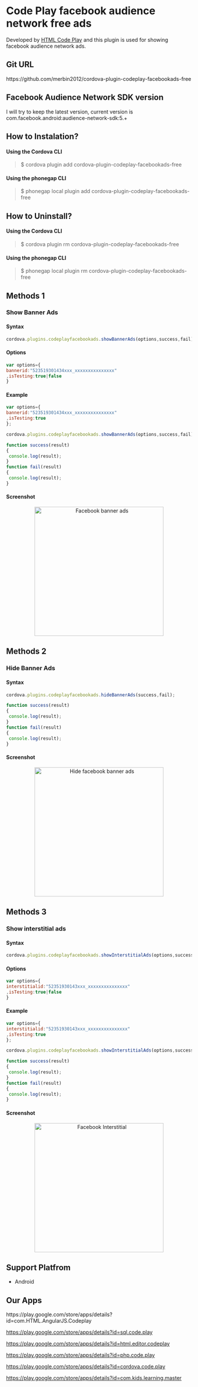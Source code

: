 <h1>Code Play facebook audience network free ads</h1>

Developed  by <a target="_blank" href="https://play.google.com/store/apps/details?id=com.HTML.AngularJS.Codeplay">HTML Code Play</a> and this plugin is used for showing facebook audience network ads.

<h2>Git URL</h2>
https://github.com/merbin2012/cordova-plugin-codeplay-facebookads-free


<h2>Facebook Audience Network SDK version</h2>
I will try to keep the latest version, current version is com.facebook.android:audience-network-sdk:5.+


<h2>How to Instalation?</h2>
<h4>Using the Cordova CLI</h4>
<blockquote>
  $ cordova plugin add cordova-plugin-codeplay-facebookads-free
</blockquote>


<h4>Using the phonegap CLI</h4>
<blockquote>
  $ phonegap local plugin add cordova-plugin-codeplay-facebookads-free
</blockquote>

<h2>How to Uninstall?</h2>
<h4>Using the Cordova CLI</h4>
<blockquote>
  $ cordova plugin rm cordova-plugin-codeplay-facebookads-free
</blockquote>

<h4>Using the phonegap CLI</h4>
<blockquote>
  $ phonegap local plugin rm cordova-plugin-codeplay-facebookads-free
</blockquote>

<h2>Methods 1</h2>
<h3>Show Banner Ads</h3>
<h4>Syntax</h4>

```javascript
cordova.plugins.codeplayfacebookads.showBannerAds(options,success,fail)
```

<h4>Options</h4>

```javascript
var options={
bannerid:"523519301434xxx_xxxxxxxxxxxxxxx"
,isTesting:true|false
}
```

<h4>Example</h4>

```javascript
var options={
bannerid:"523519301434xxx_xxxxxxxxxxxxxxx"
,isTesting:true
};

cordova.plugins.codeplayfacebookads.showBannerAds(options,success,fail);

function success(result)
{
 console.log(result);
}
function fail(result)
{
 console.log(result);
}
```

  

<h4>Screenshot</h4>
<p  align="center">
  <img src="https://4.bp.blogspot.com/-T-9Se64wMXE/XPTc1DCv3rI/AAAAAAAAPcE/C5sAXRllwO0JtdbUUL4CKSKwshwfGFj2wCLcBGAs/s1600/1.png" width="350" alt="Facebook banner ads">
</p>





<h2>Methods 2</h2>
<h3>Hide Banner Ads</h3>
<h4>Syntax</h4>

```javascript
cordova.plugins.codeplayfacebookads.hideBannerAds(success,fail);

function success(result)
{
 console.log(result);
}
function fail(result)
{
 console.log(result);
}
```

  

<h4>Screenshot</h4>
<p  align="center">
  <img src="https://2.bp.blogspot.com/-pE3cKxZ3uDA/XPTc1FDLcgI/AAAAAAAAPcA/q_d55Dk1HTcBeZaDB0x3W52_QbVyliubwCLcBGAs/s1600/2.png" width="350" alt="Hide facebook banner ads">
</p>




<h2>Methods 3</h2>
<h3>Show interstitial ads</h3>
<h4>Syntax</h4>

```javascript
cordova.plugins.codeplayfacebookads.showInterstitialAds(options,success,fail);
```

<h4>Options</h4>

```javascript
var options={
interstitialid:"52351930143xxx_xxxxxxxxxxxxxxx"
,isTesting:true|false
}
```


<h4>Example</h4>

```javascript
var options={
interstitialid:"52351930143xxx_xxxxxxxxxxxxxxx"
,isTesting:true
};

cordova.plugins.codeplayfacebookads.showInterstitialAds(options,success,fail);

function success(result)
{
 console.log(result);
}
function fail(result)
{
 console.log(result);
}
```

  

<h4>Screenshot</h4>
<p  align="center">
  <img src="https://1.bp.blogspot.com/-2b3g7OSzTqk/XPTc1U-FYZI/AAAAAAAAPcI/2IJN-wkYgWoWr75vNOhv5RjPTYhxfDR6wCLcBGAs/s1600/3.png" width="350" alt="Facebook Interstitial">
</p>





<h2>Support Platfrom</h2>
<ul>
<li>Android</li>
</ul>

<h2>Our Apps</h2>
https://play.google.com/store/apps/details?id=com.HTML.AngularJS.Codeplay

https://play.google.com/store/apps/details?id=sql.code.play

https://play.google.com/store/apps/details?id=html.editor.codeplay

https://play.google.com/store/apps/details?id=php.code.play

https://play.google.com/store/apps/details?id=cordova.code.play

https://play.google.com/store/apps/details?id=com.kids.learning.master

